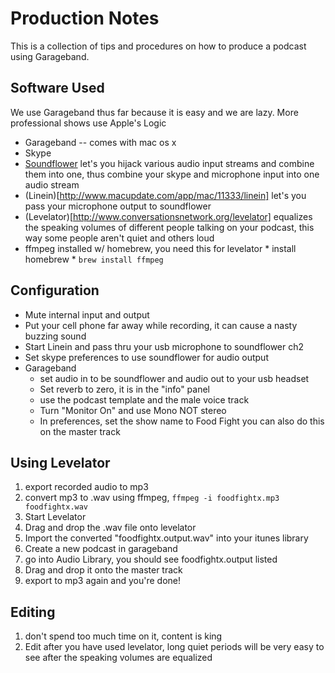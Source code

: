 Production Notes
================

This is a collection of tips and procedures on how to produce a
podcast using Garageband.

Software Used
-------------

We use Garageband thus far because it is easy and we are lazy. More
professional shows use Apple's Logic

* Garageband -- comes with mac os x
* Skype
* [Soundflower](http://www.macupdate.com/app/mac/14067/soundflower)
 let's you hijack various audio input streams and combine them into
 one, thus combine your skype and microphone input into one audio stream
* (Linein)[http://www.macupdate.com/app/mac/11333/linein] let's you
 pass your microphone output to soundflower
* (Levelator)[http://www.conversationsnetwork.org/levelator] equalizes
 the speaking volumes of different people talking on your podcast,
 this way some people aren't quiet and others loud
* ffmpeg installed w/ homebrew, you need this for levelator
      * install homebrew
      * `brew install ffmpeg`


Configuration
-------------

* Mute internal input and output
* Put your cell phone far away while recording, it can cause a nasty
 buzzing sound 
* Start Linein and pass thru your usb microphone to soundflower ch2
* Set skype preferences to use soundflower for audio output
* Garageband
     * set audio in to be soundflower and audio out to your usb
       headset
     * Set reverb to zero, it is in the "info" panel
     * use the podcast template and the male voice track
     * Turn "Monitor On" and use Mono NOT stereo
     * In preferences, set the show name to Food Fight you can also do
       this on the master track 

Using Levelator
---------------
1. export recorded audio to mp3
2. convert mp3 to .wav using ffmpeg,  `ffmpeg -i foodfightx.mp3
foodfightx.wav`
3. Start Levelator
4. Drag and drop the .wav file onto levelator
5. Import the converted "foodfightx.output.wav" into your itunes
library
6. Create a new podcast in garageband
7. go into Audio Library, you should see foodfightx.output listed
8. Drag and drop it onto the master track
9. export to mp3 again and you're done!
  
Editing
-------

1. don't spend too much time on it, content is king
2. Edit after you have used levelator, long quiet periods will be very
easy to see after the speaking volumes are equalized